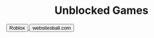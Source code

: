 <!DOCTYPE html>
<meta charset="UTF-8">
<meta name="viewpot" content="width=device
<meta http-equiv="X-UA-Compatible" content="
<link rel="stylesheet" href="style.css">
<title>happymath</title>
</head>
<body>
  <center>
    <h1>Unblocked Games</h1>
  </center>
<a href="#">
  <button>Roblox</button>
<button><Roblox>websitesball.com

